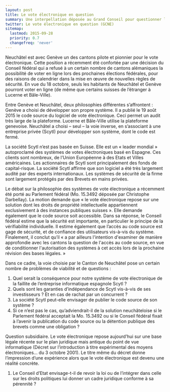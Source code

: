 ```yaml
---
layout: post
title: Le vote électronique en question
summary: Une interpellation déposée au Grand Conseil pour questionner la pérennité du système fermé choisi par Neuchâtel pour son système de vote électronique, dans le cadre des évolutions informatiques et des évolutions à prévoir de la législation fédérale. 
twitter: Le vote électronique en question (GCNE)
sitemap:
  lastmod: 2015-09-28
  priority: 0.7
  changefreq: 'never'
---
```


Neuchâtel est avec Genève un des cantons pilote et pionnier pour le vote électronique. Cette position a récemment été confortée par une décision du Conseil fédéral qui a 
refusé à un certain nombre de cantons alémaniques la possibilité de voter en ligne lors des prochaines élections fédérales, pour des raisons de calendrier dans la mise en œuvre 
de nouvelles règles de sécurité. En vue du 18 octobre, seuls les habitants de Neuchâtel et Genève pourront voter en ligne (de même que certains suisses de l’étranger à Lucerne et 
Bâle-Ville).

Entre Genève et Neuchâtel, deux philosophies différentes s’affrontent : Genève a choisi de développer son propre système. Il a publié le 19 août 2015 le code source du logiciel 
de vote électronique. Ceci permet un audit très large de la plateforme. Lucerne et Bâle-Ville utilise la plateforme genevoise. Neuchâtel a choisi – seul – la voie inverse, 
en s’associant à une entreprise privée (Scytl) pour développer son système, dont le code est fermé.

La société Scytl n’est pas basée en Suisse. Elle est un « leader mondial » autoproclamé des systèmes de votes électroniques basé en Espagne. Ces clients sont nombreux, 
de l’Union Européenne à des Etats et Villes américaines. Les actionnaires de Scytl sont principalement des fonds de capital-risque. La société Scytl affirme que son logiciel 
a été très largement audité par des experts internationaux. Les systèmes de sécurité de la firme sont largement protégés par des Brevets en mains privées.

Le débat sur la philosophie des systèmes de vote électronique a récemment été porté au Parlement fédéral (Mo. 15.3492 déposée par Christophe Darbellay). La motion demande 
que « le vote électronique repose sur une solution dont les droits de propriété intellectuelle appartiennent exclusivement à des instances publiques suisses ». Elle demande 
également que le code source soit accessible. Dans sa réponse, le Conseil fédéral estime que la sécurité est importante, en particulier le principe de la vérifiabilité individuelle. 
Il estime également que l’accès au code source est gage de sécurité, et de confiance des utilisateurs vis-à-vis du système. Finalement, il conclut qu’il « a par ailleurs l'intention 
d'examiner de manière approfondie avec les cantons la question de l'accès au code source, en vue de conditionner l'autorisation des systèmes à cet accès lors de la prochaine révision 
des bases légales. »

Dans ce cadre, la voie choisie par le Canton de Neuchâtel pose un certain nombre de problèmes de viabilité et de questions :

1. Quel serait la conséquence pour notre système de vote électronique de la faillite de l’entreprise informatique espagnole Scytl ?
2. Quels sont les garanties d’indépendance de Scytl vis-à-vis de ses investisseurs ? Et en cas de rachat par un concurrent ?
3. La société Scytl peut-elle envisager de publier le code source de son système ?
4. Si ce n’est pas le cas, qu’adviendrait-il de la solution neuchâteloise si le Parlement fédéral acceptait la Mo. 15.3492 ou si le Conseil fédéral fixait à l’avenir la publication du code source ou la détention publique des brevets comme une obligation ?

Question subsidiaire. Le vote électronique repose aujourd’hui sur une base légale récente sur le plan juridique mais antique du point de vue informatique 
(Décret sur l’introduction à titre expérimental des moyens électroniques… du 3 octobre 2001). Le titre même du décret donne l’impression d’une expérience alors que le vote 
électronique est devenu une réalité concrète.

1. Le Conseil d’Etat envisage-t-il de revoir la loi ou de l’intégrer dans celle sur les droits politiques lui donner un cadre juridique conforme à sa pérennité ?
